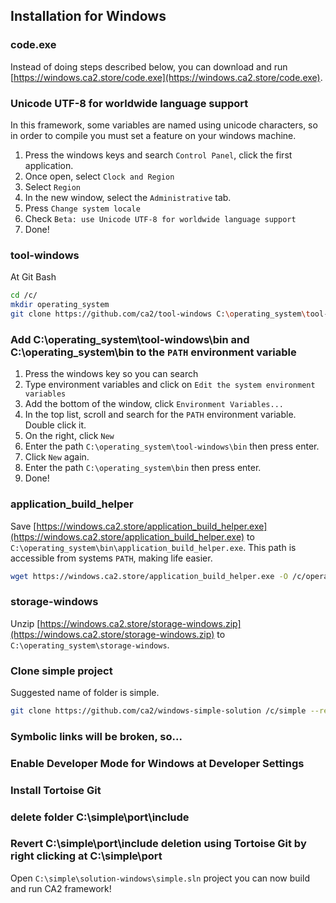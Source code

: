 ## Installation for Windows

### code.exe

Instead of doing steps described below, you can download and run [https://windows.ca2.store/code.exe](https://windows.ca2.store/code.exe).

### Unicode UTF-8 for worldwide language support
In this framework, some variables are named using unicode characters, so in order to compile you must set a feature on your windows machine.
1. Press the windows keys and search `Control Panel`, click the first application.
2. Once open, select `Clock and Region`
3. Select `Region`
4. In the new window, select the `Administrative` tab.
5. Press `Change system locale`
6. Check `Beta: use Unicode UTF-8 for worldwide language support`
7. Done!

### tool-windows
At Git Bash
```bash
cd /c/
mkdir operating_system
git clone https://github.com/ca2/tool-windows C:\operating_system\tool-windows --recurse-submodules
```

### Add C:\operating_system\tool-windows\bin and C:\operating_system\bin to the `PATH` environment variable
1. Press the windows key so you can search
2. Type environment variables and click on `Edit the system environment variables`
3. Add the bottom of the window, click `Environment Variables...`
4. In the top list, scroll and search for the `PATH` environment variable. Double click it.
5. On the right, click `New`
6. Enter the path `C:\operating_system\tool-windows\bin` then press enter.
7. Click `New` again.
8. Enter the path `C:\operating_system\bin` then press enter.
9. Done!

### application_build_helper
Save [https://windows.ca2.store/application_build_helper.exe](https://windows.ca2.store/application_build_helper.exe) to `C:\operating_system\bin\application_build_helper.exe`.
This path is accessible from systems `PATH`, making life easier.
```bash
wget https://windows.ca2.store/application_build_helper.exe -O /c/operating_system/bin
```

### storage-windows
Unzip [https://windows.ca2.store/storage-windows.zip](https://windows.ca2.store/storage-windows.zip) to `C:\operating_system\storage-windows`.

### Clone simple project
Suggested name of folder is simple.
```bash
git clone https://github.com/ca2/windows-simple-solution /c/simple --recurse-submodules
```

### Symbolic links will be broken, so...

### Enable Developer Mode for Windows at Developer Settings

### Install Tortoise Git

### delete folder C:\simple\port\include

### Revert C:\simple\port\include deletion using Tortoise Git by right clicking at C:\simple\port

Open `C:\simple\solution-windows\simple.sln` project you can now build and run CA2 framework!



